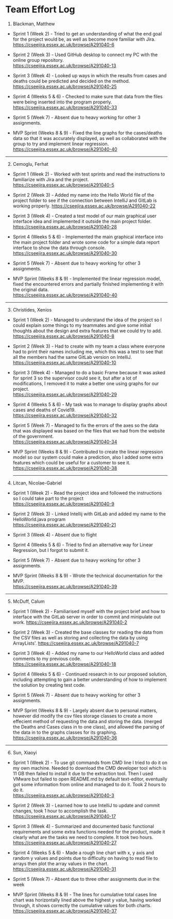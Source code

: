 # Team Effort Log


1. Blackman, Matthew
- Sprint 1 (Week 2) - Tried to get an understanding of what the end goal for the project would be, as well as become more familiar with Jira.  
https://cseejira.essex.ac.uk/browse/A291040-6

- Sprint 2 (Week 3) - Used GitHub desktop to connect my PC with the online group repository.  
https://cseejira.essex.ac.uk/browse/A291040-13

- Sprint 3 (Week 4) - Looked up ways in which the results from cases and deaths could be predicted and decided on the method.  
https://cseejira.essex.ac.uk/browse/A291040-25

- Sprint 4 (Weeks 5 & 6) - Checked to make sure that data from the files were being inserted into the program properly.  
https://cseejira.essex.ac.uk/browse/A291040-33

- Sprint 5 (Week 7) - Absent due to heavy working for other 3 assignments.

- MVP Sprint (Weeks 8 & 9) - Fixed the line graphs for the cases/deaths data so that it was accurately displayed, as well as collaborated with the group to try and implement linear regression.  
https://cseejira.essex.ac.uk/browse/A291040-40

----

2. Cemoglu, Ferhat

- Sprint 1 (Week 2) - Worked with test sprints and read the instructions to familiarize with Jira and the project.  
https://cseejira.essex.ac.uk/browse/A291040-5

- Sprint 2 (Week 3) - Added my name into the Hello World file of the project folder to see if the connection between IntelliJ and GitLab is working properly. 
https://cseejira.essex.ac.uk/browse/A291040-22 

- Sprint 3  (Week 4) - Created a test model of our main graphical user interface idea and implemented it outside the main project folder.  
https://cseejira.essex.ac.uk/browse/A291040-28

- Sprint 4 (Weeks 5 & 6) - Implemented the main graphical interface into the main project folder and wrote some code for a simple data report interface to show the data through console.  
https://cseejira.essex.ac.uk/browse/A291040-30

- Sprint 5 (Week 7) - Absent due to heavy working for other 3 assignments.

- MVP Sprint (Weeks 8 & 9) - Implemented the linear regression model, fixed the encountered errors and partially finished implementing it with the original data.  
https://cseejira.essex.ac.uk/browse/A291040-40

----

3. Christides, Xenios

- Sprint 1 (Week 2) - Managed to understand the idea of the project so I could explain some things to my teammates and give some initial thoughts about the design and extra features that we could try to add.  
https://cseejira.essex.ac.uk/browse/A291040-8

- Sprint 2 (Week 3) - Had to create with my team a class where everyone had to print their names including me, which this was a test to see that all the members had the same GitLab version on IntelliJ.  
https://cseejira.essex.ac.uk/browse/A291040-10

- Sprint 3  (Week 4) - Managed to do a basic Frame because it was asked for sprint 3 so the supervisor could see it, but after a lot of modifications, I removed it to make a better one using graphs for our project.  
https://cseejira.essex.ac.uk/browse/A291040-29

- Sprint 4 (Weeks 5 & 6) - My task was to manage to display graphs about cases and deaths of Covid19.   
https://cseejira.essex.ac.uk/browse/A291040-32

- Sprint 5 (Week 7) - Managed to fix the errors of the axes so the data that was displayed was based on the files that we had from the website of the government.  
https://cseejira.essex.ac.uk/browse/A291040-34

- MVP Sprint (Weeks 8 & 9) - Contributed to create the linear regression model so our system could make a prediction, also I added some extra features which could be useful for a customer to see it.  
  https://cseejira.essex.ac.uk/browse/A291040-38

  ----

4. Litcan, Nicolae-Gabriel
  
- Sprint 1 (Week 2) - Read the project idea and followed the instructions so I could take part to the project  
https://cseejira.essex.ac.uk/browse/A291040-9

- Sprint 2 (Week 3) - Linked Intellij with GitLab and added my name to the HelloWorld.java program  
https://cseejira.essex.ac.uk/browse/A291040-21

- Sprint 3 (Week 4) - Absent due to flight

- Sprint 4 (Weeks 5 & 6) - Tried to find an alternative way for Linear Regression, but I forgot to submit it.

- Sprint 5 (Week 7) - Absent due to heavy working for other 3 assignments.

- MVP Sprint (Weeks 8 & 9) - Wrote the technical documentation for the MVP.  
https://cseejira.essex.ac.uk/browse/A291040-39

----

5. McDuff, Calum 

- Sprint 1 (Week 2) - Familiarised myself with the project brief and how to interface with the GitLab server in order to commit and minipulate out work. https://cseejira.essex.ac.uk/browse/A291040-2

- Sprint 2 (Week 3) - Created the base classes for reading the data from the CSV files as well as storing and collecting the data by using ArrayLists'. https://cseejira.essex.ac.uk/browse/A291040-7

- Sprint 3  (Week 4) - Added my name to our HelloWorld class and added comments to my previous code. https://cseejira.essex.ac.uk/browse/A291040-18

- Sprint 4 (Weeks 5 & 6) - Continued research in to our proposed solution, including attempting to gain a better understanding of how to implement the solution by creating test code.

- Sprint 5 (Week 7) - Absent due to heavy working for other 3 assignments.

- MVP Sprint (Weeks 8 & 9) - Largely absent due to personal matters, however did modify the csv files storage classes to create a more effecient method of requesting the data and storing the data. (merged the Deaths and Cases class in to one class), and allowed the parsing of the data in to the graphs classes for its graphing. https://cseejira.essex.ac.uk/browse/A291040-36

----

6. Sun, Xiaoyi

- Sprint 1 (Week 2) - To use git commands from CMD line I tried to do it on my own machine. Needed to download the CMD developer tool which is 11 GB then failed to install it due to the extraction tool. Then I used VMware but failed to open README.md by default text-editor, eventually got some information from online and managed to do it. Took 2 hours to do it.  
https://cseejira.essex.ac.uk/browse/A291040-3

- Sprint 2 (Week 3) - Learned how to use IntelliJ to update and commit changes, took 1 hour to accomplish the task.  
https://cseejira.essex.ac.uk/browse/A291040-17

- Sprint 3  (Week 4) - Summarized and documented basic functional requirements and some extra functions needed for the product, made it clearly what are the tasks we need to complete. It took two hours.  
https://cseejira.essex.ac.uk/browse/A291040-27

- Sprint 4 (Weeks 5 & 6) - Made a rough line chart with x, y axis and random y values and points due to difficulty on having to read file to arrays then plot the array values in the chart.
https://cseejira.essex.ac.uk/browse/A291040-31

- Sprint 5 (Week 7) - Absent due to three other assignments due in the week

- MVP Sprint (Weeks 8 & 9) - The lines for cumulative total cases line chart was horizontally lined above the highest y value, having worked through, it shows correctly the cumulative values for both charts.   
https://cseejira.essex.ac.uk/browse/A291040-37


